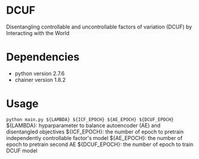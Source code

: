 # DCUF
Disentangling controllable and uncontrollable factors of variation (DCUF) by Interacting with the World

# Dependencies
- python version 2.7.6
- chainer version 1.8.2

# Usage
`python main.py ${LAMBDA} ${ICF_EPOCH} ${AE_EPOCH} ${DCUF_EPOCH}`
${LAMBDA}: hyparparameter to balance autoencoder (AE) and disentangled objectives
${ICF_EPOCH}: the number of epoch to pretrain independently controllable factor's model
${AE_EPOCH}: the number of epoch to pretrain second AE
${DCUF_EPOCH}: the number of epoch to train DCUF model
